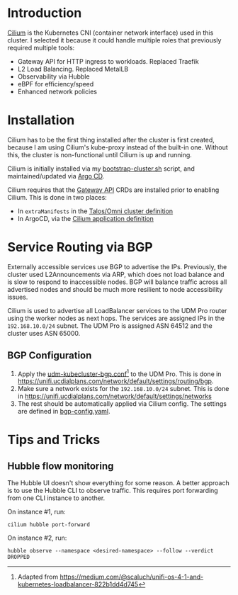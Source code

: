 # Introduction
[Cilium](https://cilium.io/) is the Kubernetes CNI (container network interface) used in this cluster. I selected it because it could handle multiple roles that previously required multiple tools:
* Gateway API for HTTP ingress to workloads. Replaced Traefik
* L2 Load Balancing. Replaced MetalLB
* Observability via Hubble
* eBPF for efficiency/speed
* Enhanced network policies

# Installation
Cilium has to be the first thing installed after the cluster is first created, because I am using Cilium's kube-proxy instead of the built-in one. Without this, the cluster is non-functional until Cilium is up and running.

Cilium is initially installed via my [bootstrap-cluster.sh](/scripts/bootstrap-cluster.sh) script, and maintained/updated via [Argo CD](/manifests/argocd).

Cilium requires that the [Gateway API](https://gateway-api.sigs.k8s.io/) CRDs are installed prior to enabling Cilium. This is done in two places:
* In `extraManifests` in the [Talos/Omni cluster definition](https://github.com/kenlasko/omni/blob/main/patches/cluster.yaml)
* In ArgoCD, via the [Cilium application definition](https://github.com/kenlasko/K3S/blob/main/argocd-apps/network/cilium.yaml)

# Service Routing via BGP
Externally accessible services use BGP to advertise the IPs. Previously, the cluster used L2Announcements via ARP, which does not load balance and is slow to respond to inaccessible nodes. BGP will balance traffic across all advertised nodes and should be much more resilient to node accessibility issues. 

Cilium is used to advertise all LoadBalancer services to the UDM Pro router using the worker nodes as next hops. The services are assigned IPs in the `192.168.10.0/24` subnet. The UDM Pro is assigned ASN 64512 and the cluster uses ASN 65000.

## BGP Configuration
1. Apply the [udm-kubecluster-bgp.conf](/manifests/network/cilium/udm-kubecluster-bgp.conf)[^1] to the UDM Pro. This is done in https://unifi.ucdialplans.com/network/default/settings/routing/bgp.
2. Make sure a network exists for the `192.168.10.0/24` subnet. This is done in https://unifi.ucdialplans.com/network/default/settings/networks
3. The rest should be automatically applied via Cilium config. The settings are defined in [bgp-config.yaml](/manifests/network/cilium/bgp-config.yaml).

[^1]: Adapted from https://medium.com/@scaluch/unifi-os-4-1-and-kubernetes-loadbalancer-822b1dd4d745

# Tips and Tricks
## Hubble flow monitoring
The Hubble UI doesn't show everything for some reason. A better approach is to use the Hubble CLI to observe traffic. This requires port forwarding from one CLI instance to another.

On instance #1, run:
```
cilium hubble port-forward
```
On instance #2, run:
```
hubble observe --namespace <desired-namespace> --follow --verdict DROPPED
```